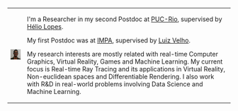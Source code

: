 <table>
<tr>
<td markdown="1">

![alt text](photo.jpg "Vinícius")

</td>
<td markdown="1">

I'm a Researcher in my second Postdoc at [PUC-Rio](https://www.puc-rio.br/english/ "PUC-Rio's Homepage"), supervised by [Hélio Lopes](http://www-di.inf.puc-rio.br/~lopes/ "Hélio Lopes's Homepage").

My first Postdoc was at [IMPA](https://impa.br/en_US/ "IMPA's Homepage"), supervised by [Luiz Velho](http://lvelho.impa.br/ "Luiz Velho's Homepage").

My research interests are mostly related with real-time Computer Graphics, Virtual Reality, Games and Machine Learning. My current focus is Real-time Ray Tracing and its applications in Virtual Reality, Non-euclidean spaces and Differentiable Rendering. I also work with R&D in real-world problems involving Data Science and Machine Learning.

</td>
</tr>
</table>

